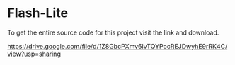 # Flash-Lite
To get the entire source code for this project visit the link and download.

https://drive.google.com/file/d/1Z8GbcPXmv6lvTQYPocREJDwyhE9rRK4C/view?usp=sharing
